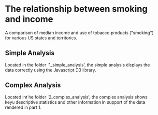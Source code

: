 # The relationship between smoking and income
A comparison of median income and use of tobacco products ("smoking") for various US states and territories.


## Simple Analysis

Located in the folder '1_simple_analysis', the simple analysis displays the data correctly using the Javascript D3 library.

## Complex Analysis

Located int he folder '2_complex_analysis', the complex analysis shows keyu descriptive statistics and other information in support of the data rendered in part 1.

